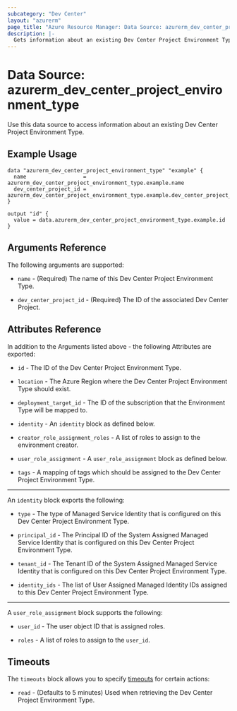 ```yaml
---
subcategory: "Dev Center"
layout: "azurerm"
page_title: "Azure Resource Manager: Data Source: azurerm_dev_center_project_environment_type"
description: |-
  Gets information about an existing Dev Center Project Environment Type.
---
```


# Data Source: azurerm_dev_center_project_environment_type

Use this data source to access information about an existing Dev Center Project Environment Type.

## Example Usage

```hcl
data "azurerm_dev_center_project_environment_type" "example" {
  name                  = azurerm_dev_center_project_environment_type.example.name
  dev_center_project_id = azurerm_dev_center_project_environment_type.example.dev_center_project_id
}

output "id" {
  value = data.azurerm_dev_center_project_environment_type.example.id
}
```

## Arguments Reference

The following arguments are supported:

* `name` - (Required) The name of this Dev Center Project Environment Type.

* `dev_center_project_id` - (Required) The ID of the associated Dev Center Project.

## Attributes Reference

In addition to the Arguments listed above - the following Attributes are exported:

* `id` - The ID of the Dev Center Project Environment Type.

* `location` - The Azure Region where the Dev Center Project Environment Type should exist.

* `deployment_target_id` - The ID of the subscription that the Environment Type will be mapped to.

* `identity` - An `identity` block as defined below.

* `creator_role_assignment_roles` - A list of roles to assign to the environment creator.

* `user_role_assignment` - A `user_role_assignment` block as defined below.

* `tags` - A mapping of tags which should be assigned to the Dev Center Project Environment Type.

---

An `identity` block exports the following:

* `type` - The type of Managed Service Identity that is configured on this Dev Center Project Environment Type.

* `principal_id` - The Principal ID of the System Assigned Managed Service Identity that is configured on this Dev Center Project Environment Type.

* `tenant_id` - The Tenant ID of the System Assigned Managed Service Identity that is configured on this Dev Center Project Environment Type.

* `identity_ids` - The list of User Assigned Managed Identity IDs assigned to this Dev Center Project Environment Type.

---

A `user_role_assignment` block supports the following:

* `user_id` - The user object ID that is assigned roles.

* `roles` - A list of roles to assign to the `user_id`.

## Timeouts

The `timeouts` block allows you to specify [timeouts](https://www.terraform.io/language/resources/syntax#operation-timeouts) for certain actions:

* `read` - (Defaults to 5 minutes) Used when retrieving the Dev Center Project Environment Type.
